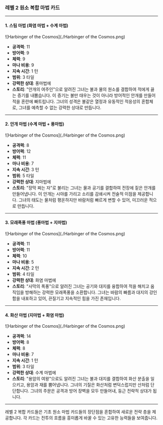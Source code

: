 ### 레벨 2 원소 복합 마법 카드

---

#### 1. 스팀 마법 (화염 마법 + 수계 마법)
 ![Harbinger of the Cosmos](./Harbinger of the Cosmos.png)

- **공격력**: 11
- **방어력**: 9
- **체력**: 9
- **마나 비용**: 9
- **지속 시간**: 1 턴
- **범위**: 3 타일
- **강력한 상대**: 풍마법에
- **스토리**: "안개의 여주인"으로 알려진 그녀는 불과 물의 원소를 결합하여 적에게 끓는 증기를 내뿜습니다. 이 증기는 불만 태우는 것이 아니라 방어적인 안개를 만들어 적을 혼란에 빠트립니다. 그녀의 성격은 불같은 열정과 유동적인 적응성의 혼합체로, 그녀를 예측할 수 없는 강력한 상대로 만듭니다.

---

#### 2. 안개 마법 (수계 마법 + 풍마법)
 ![Harbinger of the Cosmos](./Harbinger of the Cosmos.png)

- **공격력**: 8
- **방어력**: 12
- **체력**: 11
- **마나 비용**: 7
- **지속 시간**: 3 턴
- **범위**: 5 타일
- **강력한 상대**: 지마법에
- **스토리**: "장막 짜는 자"로 불리는 그녀는 물과 공기를 결합하여 전장에 짙은 안개를 만들어냅니다. 이 안개는 시야를 가리고 소리를 감쇄시켜 전술적 이점을 제공합니다. 그녀의 태도는 물처럼 평온하지만 바람처럼 빠르게 변할 수 있어, 미끄러운 적으로 만듭니다.

---

#### 3. 모래폭풍 마법 (풍마법 + 지마법)
 ![Harbinger of the Cosmos](./Harbinger of the Cosmos.png)

- **공격력**: 11
- **방어력**: 11
- **체력**: 10
- **마나 비용**: 5
- **지속 시간**: 2 턴
- **범위**: 4 타일
- **강력한 상대**: 화염 마법에
- **스토리**: "사막의 폭풍"으로 알려진 그녀는 공기와 대지를 융합하여 적을 해치고 움직임을 방해하는 강력한 모래폭풍을 소환합니다. 그녀는 바람의 빠름과 대지의 강인함을 내포하고 있어, 끈질기고 지속적인 힘을 가진 존재입니다.

---

#### 4. 화산 마법 (지마법 + 화염 마법)
 ![Harbinger of the Cosmos](./Harbinger of the Cosmos.png)

- **공격력**: 14
- **방어력**: 8
- **체력**: 8
- **마나 비용**: 7
- **지속 시간**: 1 턴
- **범위**: 3 타일
- **강력한 상대**: 수계 마법에
- **스토리**: "용암의 여왕"으로도 알려진 그녀는 불과 대지를 결합하여 화산 분출을 일으키고, 용암과 재를 뿜어냅니다. 그녀의 기질은 화산처럼 변덕스럽지만 산처럼 단단합니다. 그녀의 주문은 공격과 방어 장벽을 모두 만들어내, 둥근 전략적 상대가 됩니다.

---

레벨 2 복합 카드들은 기초 원소 마법 카드들의 장단점을 혼합하여 새로운 전략 층을 제공합니다. 각 카드는 전투의 흐름을 흥미롭게 바꿀 수 있는 고유한 능력들을 보여줍니다.